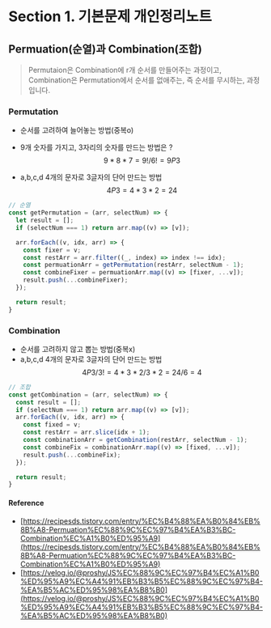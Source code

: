 # Section 1. 기본문제 개인정리노트

## Permuation(순열)과 Combination(조합)

> Permutaion은 Combination에 r개 순서를 만들어주는 과정이고, Combination은 Permutation에서 순서를 없애주는, 즉 순서를 무시하는, 과정입니다.

### Permutation

- 순서를 고려하여 늘어놓는 방법(중복o)
- 9개 숫자를 가지고, 3자리의 숫자를 만드는 방법은 ?
  $$9 * 8 * 7 = 9! / 6! = 9P3$$

- a,b,c,d 4개의 문자로 3글자의 단어 만드는 방법
  $$4P3 = 4 * 3 * 2 = 24$$

```JavaScript
// 순열
const getPermutation = (arr, selectNum) => {
  let result = [];
  if (selectNum === 1) return arr.map((v) => [v]);

  arr.forEach((v, idx, arr) => {
    const fixer = v;
    const restArr = arr.filter((_, index) => index !== idx);
    const permuationArr = getPermutation(restArr, selectNum - 1);
    const combineFixer = permuationArr.map((v) => [fixer, ...v]);
    result.push(...combineFixer);
  });

  return result;
}

```

### Combination

- 순서를 고려하지 않고 뽑는 방법(중복x)
- a,b,c,d 4개의 문자로 3글자의 단어 만드는 방법
  $$4P3 / 3! = 4 * 3 * 2  / 3 * 2 = 24 / 6 = 4$$

```JavaScript
// 조합
const getCombination = (arr, selectNum) => {
  const result = [];
  if (selectNum === 1) return arr.map((v) => [v]);
  arr.forEach((v, idx, arr) => {
    const fixed = v;
    const restArr = arr.slice(idx + 1);
    const combinationArr = getCombination(restArr, selectNum - 1);
    const combineFix = combinationArr.map((v) => [fixed, ...v]);
    result.push(...combineFix);
  });

  return result;
}
```

#### Reference

- [https://recipesds.tistory.com/entry/%EC%B4%88%EA%B0%84%EB%8B%A8-Permuation%EC%88%9C%EC%97%B4%EA%B3%BC-Combination%EC%A1%B0%ED%95%A9](https://recipesds.tistory.com/entry/%EC%B4%88%EA%B0%84%EB%8B%A8-Permuation%EC%88%9C%EC%97%B4%EA%B3%BC-Combination%EC%A1%B0%ED%95%A9)
- [https://velog.io/@proshy/JS%EC%88%9C%EC%97%B4%EC%A1%B0%ED%95%A9%EC%A4%91%EB%B3%B5%EC%88%9C%EC%97%B4-%EA%B5%AC%ED%95%98%EA%B8%B0](https://velog.io/@proshy/JS%EC%88%9C%EC%97%B4%EC%A1%B0%ED%95%A9%EC%A4%91%EB%B3%B5%EC%88%9C%EC%97%B4-%EA%B5%AC%ED%95%98%EA%B8%B0)
